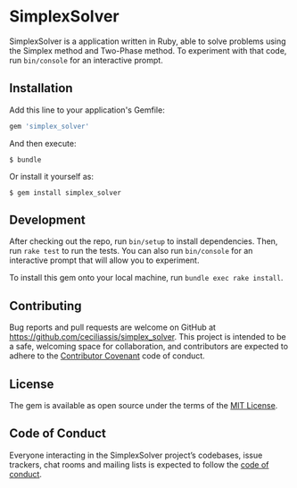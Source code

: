 # SimplexSolver

SimplexSolver is a application written in Ruby, able to solve problems using the Simplex method and Two-Phase method.
To experiment with that code, run `bin/console` for an interactive prompt.

## Installation

Add this line to your application's Gemfile:

```ruby
gem 'simplex_solver'
```

And then execute:

    $ bundle

Or install it yourself as:

    $ gem install simplex_solver


## Development

After checking out the repo, run `bin/setup` to install dependencies. Then, run `rake test` to run the tests. You can also run `bin/console` for an interactive prompt that will allow you to experiment.

To install this gem onto your local machine, run `bundle exec rake install`.

## Contributing

Bug reports and pull requests are welcome on GitHub at https://github.com/ceciliassis/simplex_solver. This project is intended to be a safe, welcoming space for collaboration, and contributors are expected to adhere to the [Contributor Covenant](http://contributor-covenant.org) code of conduct.

## License

The gem is available as open source under the terms of the [MIT License](https://opensource.org/licenses/MIT).

## Code of Conduct

Everyone interacting in the SimplexSolver project’s codebases, issue trackers, chat rooms and mailing lists is expected to follow the [code of conduct](https://github.com/ceciliassis/simplex_solver/blob/master/CODE_OF_CONDUCT.md).
